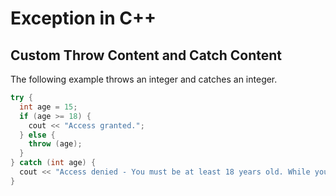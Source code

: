 # Exception in C++

## Custom Throw Content and Catch Content
The following example throws an integer and catches an integer.
```cpp
try {
  int age = 15;
  if (age >= 18) {
    cout << "Access granted.";
  } else {
    throw (age);
  }
} catch (int age) {
  cout << "Access denied - You must be at least 18 years old. While you are " << age;
}
```
